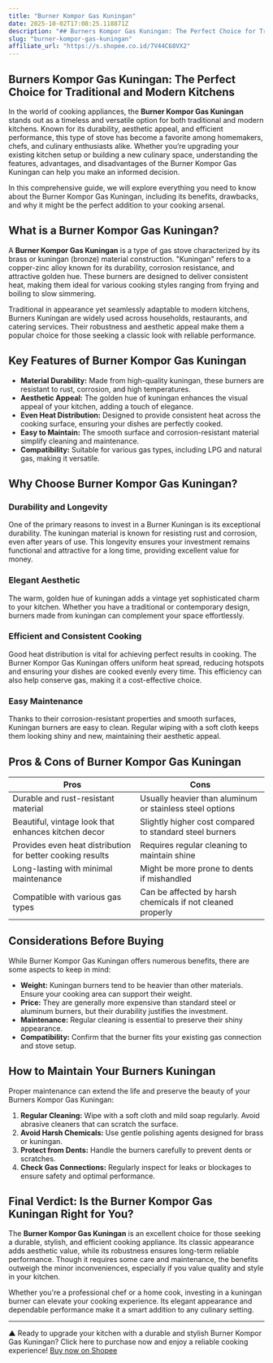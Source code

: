 ```yaml
---
title: "Burner Kompor Gas Kuningan"
date: 2025-10-02T17:08:25.118871Z
description: "## Burners Kompor Gas Kuningan: The Perfect Choice for Traditional and Modern Kitchens..."
slug: "burner-kompor-gas-kuningan"
affiliate_url: "https://s.shopee.co.id/7V44C68VX2"
---
```

## Burners Kompor Gas Kuningan: The Perfect Choice for Traditional and Modern Kitchens

In the world of cooking appliances, the **Burner Kompor Gas Kuningan** stands out as a timeless and versatile option for both traditional and modern kitchens. Known for its durability, aesthetic appeal, and efficient performance, this type of stove has become a favorite among homemakers, chefs, and culinary enthusiasts alike. Whether you’re upgrading your existing kitchen setup or building a new culinary space, understanding the features, advantages, and disadvantages of the Burner Kompor Gas Kuningan can help you make an informed decision.

In this comprehensive guide, we will explore everything you need to know about the Burner Kompor Gas Kuningan, including its benefits, drawbacks, and why it might be the perfect addition to your cooking arsenal.

## What is a Burner Kompor Gas Kuningan?

A **Burner Kompor Gas Kuningan** is a type of gas stove characterized by its brass or kuningan (bronze) material construction. "Kuningan" refers to a copper-zinc alloy known for its durability, corrosion resistance, and attractive golden hue. These burners are designed to deliver consistent heat, making them ideal for various cooking styles ranging from frying and boiling to slow simmering.

Traditional in appearance yet seamlessly adaptable to modern kitchens, Burners Kuningan are widely used across households, restaurants, and catering services. Their robustness and aesthetic appeal make them a popular choice for those seeking a classic look with reliable performance.

## Key Features of Burner Kompor Gas Kuningan

- **Material Durability:** Made from high-quality kuningan, these burners are resistant to rust, corrosion, and high temperatures.
- **Aesthetic Appeal:** The golden hue of kuningan enhances the visual appeal of your kitchen, adding a touch of elegance.
- **Even Heat Distribution:** Designed to provide consistent heat across the cooking surface, ensuring your dishes are perfectly cooked.
- **Easy to Maintain:** The smooth surface and corrosion-resistant material simplify cleaning and maintenance.
- **Compatibility:** Suitable for various gas types, including LPG and natural gas, making it versatile.

## Why Choose Burner Kompor Gas Kuningan?

### Durability and Longevity

One of the primary reasons to invest in a Burner Kuningan is its exceptional durability. The kuningan material is known for resisting rust and corrosion, even after years of use. This longevity ensures your investment remains functional and attractive for a long time, providing excellent value for money.

### Elegant Aesthetic

The warm, golden hue of kuningan adds a vintage yet sophisticated charm to your kitchen. Whether you have a traditional or contemporary design, burners made from kuningan can complement your space effortlessly.

### Efficient and Consistent Cooking

Good heat distribution is vital for achieving perfect results in cooking. The Burner Kompor Gas Kuningan offers uniform heat spread, reducing hotspots and ensuring your dishes are cooked evenly every time. This efficiency can also help conserve gas, making it a cost-effective choice.

### Easy Maintenance

Thanks to their corrosion-resistant properties and smooth surfaces, Kuningan burners are easy to clean. Regular wiping with a soft cloth keeps them looking shiny and new, maintaining their aesthetic appeal.

## Pros & Cons of Burner Kompor Gas Kuningan

| **Pros** | **Cons** |
|------------|--------------|
| Durable and rust-resistant material | Usually heavier than aluminum or stainless steel options |
| Beautiful, vintage look that enhances kitchen decor | Slightly higher cost compared to standard steel burners |
| Provides even heat distribution for better cooking results | Requires regular cleaning to maintain shine |
| Long-lasting with minimal maintenance | Might be more prone to dents if mishandled |
| Compatible with various gas types | Can be affected by harsh chemicals if not cleaned properly |

## Considerations Before Buying

While Burner Kompor Gas Kuningan offers numerous benefits, there are some aspects to keep in mind:

- **Weight:** Kuningan burners tend to be heavier than other materials. Ensure your cooking area can support their weight.
- **Price:** They are generally more expensive than standard steel or aluminum burners, but their durability justifies the investment.
- **Maintenance:** Regular cleaning is essential to preserve their shiny appearance.
- **Compatibility:** Confirm that the burner fits your existing gas connection and stove setup.

## How to Maintain Your Burners Kuningan

Proper maintenance can extend the life and preserve the beauty of your Burners Kompor Gas Kuningan:

1. **Regular Cleaning:** Wipe with a soft cloth and mild soap regularly. Avoid abrasive cleaners that can scratch the surface.
2. **Avoid Harsh Chemicals:** Use gentle polishing agents designed for brass or kuningan.
3. **Protect from Dents:** Handle the burners carefully to prevent dents or scratches.
4. **Check Gas Connections:** Regularly inspect for leaks or blockages to ensure safety and optimal performance.

## Final Verdict: Is the Burner Kompor Gas Kuningan Right for You?

The **Burner Kompor Gas Kuningan** is an excellent choice for those seeking a durable, stylish, and efficient cooking appliance. Its classic appearance adds aesthetic value, while its robustness ensures long-term reliable performance. Though it requires some care and maintenance, the benefits outweigh the minor inconveniences, especially if you value quality and style in your kitchen.

Whether you're a professional chef or a home cook, investing in a kuningan burner can elevate your cooking experience. Its elegant appearance and dependable performance make it a smart addition to any culinary setting.

---

▲ Ready to upgrade your kitchen with a durable and stylish Burner Kompor Gas Kuningan? Click here to purchase now and enjoy a reliable cooking experience! [Buy now on Shopee](https://s.shopee.co.id/7V44C68VX2)